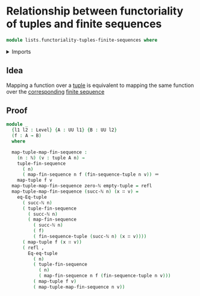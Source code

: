 # Relationship between functoriality of tuples and finite sequences

```agda
module lists.functoriality-tuples-finite-sequences where
```

<details><summary>Imports</summary>

```agda
open import elementary-number-theory.natural-numbers

open import foundation.action-on-identifications-binary-functions
open import foundation.dependent-pair-types
open import foundation.function-extensionality
open import foundation.function-types
open import foundation.homotopies
open import foundation.identity-types
open import foundation.postcomposition-functions
open import foundation.universe-levels
open import foundation.whiskering-homotopies-composition

open import lists.equivalence-tuples-finite-sequences
open import lists.finite-sequences
open import lists.functoriality-finite-sequences
open import lists.functoriality-tuples
open import lists.tuples

open import univalent-combinatorics.standard-finite-types
```

</details>

## Idea

Mapping a function over a [tuple](lists.tuples.md) is equivalent to mapping the
same function over the
[corresponding](linear-algebra.equivalence-tuples-finite-sequences.md)
[finite sequence](lists.finite-sequences.md)

## Proof

```agda
module _
  {l1 l2 : Level} {A : UU l1} {B : UU l2}
  (f : A → B)
  where

  map-tuple-map-fin-sequence :
    (n : ℕ) (v : tuple A n) →
    tuple-fin-sequence
      ( n)
      ( map-fin-sequence n f (fin-sequence-tuple n v)) ＝
    map-tuple f v
  map-tuple-map-fin-sequence zero-ℕ empty-tuple = refl
  map-tuple-map-fin-sequence (succ-ℕ n) (x ∷ v) =
    eq-Eq-tuple
      ( succ-ℕ n)
      ( tuple-fin-sequence
        ( succ-ℕ n)
        ( map-fin-sequence
          ( succ-ℕ n)
          ( f)
          ( fin-sequence-tuple (succ-ℕ n) (x ∷ v))))
      ( map-tuple f (x ∷ v))
      ( refl ,
        Eq-eq-tuple
          ( n)
          ( tuple-fin-sequence
            ( n)
            ( map-fin-sequence n f (fin-sequence-tuple n v)))
          ( map-tuple f v)
          ( map-tuple-map-fin-sequence n v))
```
